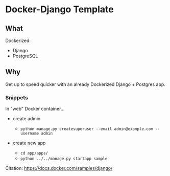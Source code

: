 # Docker-Django Template

## What
Dockerized:
- Django
- PostgreSQL

## Why
Get up to speed quicker with an already Dockerized Django + Postgres app.


### Snippets
In "web" Docker container...
- create admin
    - `python manage.py createsuperuser --email admin@example.com --username admin`

- create new app
    - `cd app/apps/`
    - `python ../../manage.py startapp sample`

Citation: https://docs.docker.com/samples/django/